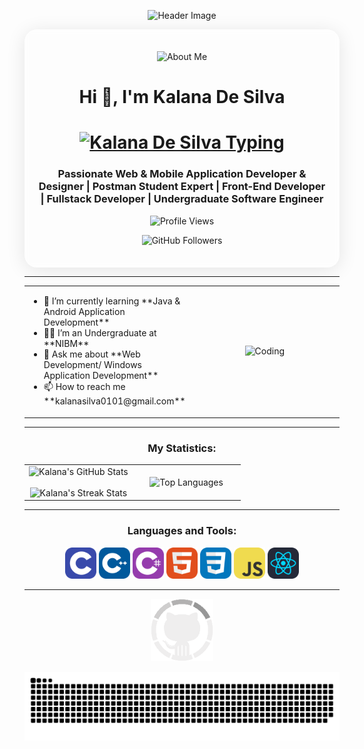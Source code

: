 <p align="center">
  <img src="https://github.com/halfrost/halfrost/blob/master/icons/header_.png" alt="Header Image">
</p>

<div align="center" style="background: rgba(255, 255, 255, 0.2); border-radius: 20px; box-shadow: 0 4px 30px rgba(0, 0, 0, 0.1); backdrop-filter: blur(5px); -webkit-backdrop-filter: blur(5px); border: 1px solid rgba(255, 255, 255, 0.3); padding: 20px;">

<p align="center">
  <img src="https://github.com/7oSkaaa/7oSkaaa/blob/main/Images/about_me.gif?raw=true" alt="About Me" width="100px">
</p>

<h1 align="center">Hi 👋, I'm Kalana De Silva</h1>

<h1 align="center">
  <a href="https://git.io/typing-svg">
    <img src="https://readme-typing-svg.herokuapp.com?font=Righteous&pause=500&color=FFFFFF&size=35&center=true&vCenter=true&width=435&lines=Hi+all+!+%F0%9F%91%8B+;+I'm+Kalana+De+Silva!" alt="Kalana De Silva Typing">
  </a>
</h1>

<h3 align="center">
  Passionate Web & Mobile Application Developer & Designer | Postman Student Expert | Front-End Developer | Fullstack Developer | Undergraduate Software Engineer
</h3>

<p align="center">
  <img src="https://komarev.com/ghpvc/?username=kalana0001&label=Profile%20views&color=0e75b6&style=flat" alt="Profile Views">
</p>

<p align="center">
  <img src="https://img.shields.io/github/followers/Kalana0001?style=social" alt="GitHub Followers">
</p>

</div>

---

<table align="center">
<tr>
  <td width="50%">
    <ul>
      <li>🌱 I’m currently learning **Java & Android Application Development**</li>
      <li>🧑‍🎓 I’m an Undergraduate at **NIBM**</li>
      <li>💬 Ask me about **Web Development/ Windows Application Development**</li>
      <li>📫 How to reach me **kalanasilva0101@gmail.com**</li>
    </ul>
  </td>
  <td width="50%" align="center">
    <img alt="Coding" width="450" src="https://repository-images.githubusercontent.com/588181932/e36ec678-7984-4cdd-8e4c-a3932772ff8e">
  </td>
</tr>
</table>

---

<h3 align="center">My Statistics:</h3>

<table align="center">
<tr>
  <td width="50%" align="center">
    <img src="https://github-readme-stats.vercel.app/api?username=kalana0001&theme=dark&show_icons=true&count_private=true" alt="Kalana's GitHub Stats">
    <br><br>
    <img title="🔥 Streak Stats" alt="Kalana's Streak Stats" src="https://github-readme-streak-stats.herokuapp.com/?user=kalana0001&theme=dark&hide_border=false">
  </td>
  <td width="50%" align="center">
    <img src="https://github-readme-stats.anuraghazra1.vercel.app/api/top-langs/?username=kalana0001&theme=dark&hide_border=false&no-bg=true&no-frame=true&langs_count=10" alt="Top Languages">
  </td>
</tr>
</table>

---

<h3 align="center">Languages and Tools:</h3>
<p align="center">
  <img src="https://github.com/tandpfun/skill-icons/blob/main/icons/C.svg" alt="C" width="50" height="50">
  <img src="https://github.com/tandpfun/skill-icons/blob/main/icons/CPP.svg" alt="C++" width="50" height="50">
  <img src="https://github.com/tandpfun/skill-icons/blob/main/icons/CS.svg" alt="C#" width="50" height="50">
  <img src="https://github.com/tandpfun/skill-icons/blob/main/icons/HTML.svg" alt="HTML" width="50" height="50">
  <img src="https://github.com/tandpfun/skill-icons/blob/main/icons/CSS.svg" alt="CSS" width="50" height="50">
  <img src="https://github.com/tandpfun/skill-icons/blob/main/icons/JavaScript.svg" alt="JavaScript" width="50" height="50">
  <img src="https://github.com/tandpfun/skill-icons/blob/main/icons/React-Dark.svg" alt="React" width="50" height="50">
  <!-- Add more icons as necessary -->
</p>

---

<p align="center">
  <img src="https://raw.githubusercontent.com/AhmedFathyDev/AhmedFathyDev/main/GitHub.gif" alt="GitHub Logo" height="100">
</p>

<p align="center">
  <img src="https://github.com/DHANOLA/DHANOLA/raw/output/github-contribution-grid-snake.svg" alt="Snake">
</p>
